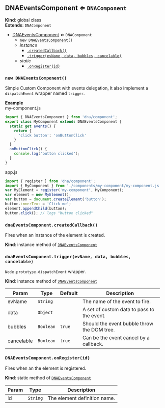 <a name="DNAEventsComponent"></a>

## DNAEventsComponent ⇐ <code>DNAComponent</code>
**Kind**: global class  
**Extends:** <code>DNAComponent</code>  

* [DNAEventsComponent](#DNAEventsComponent) ⇐ <code>DNAComponent</code>
    * [`new DNAEventsComponent()`](#new_DNAEventsComponent_new)
    * _instance_
        * [`.createdCallback()`](#DNAEventsComponent+createdCallback)
        * [`.trigger(evName, data, bubbles, cancelable)`](#DNAEventsComponent+trigger)
    * _static_
        * [`.onRegister(id)`](#DNAEventsComponent.onRegister)

<a name="new_DNAEventsComponent_new"></a>

### `new DNAEventsComponent()`
Simple Custom Component with events delegation,
It also implement a `dispatchEvent` wrapper named `trigger`.

**Example**  
my-component.js
```js
import { DNAEventsComponent } from 'dna/component';
export class MyComponent extends DNAEventsComponent {
  static get events() {
    return {
      'click button': 'onButtonClick'
    }
  }
  onButtonClick() {
    console.log('button clicked');
  }
}
```
app.js
```js
import { register } from 'dna/component';
import { MyComponent } from './components/my-component/my-component.js';
var MyElement = register('my-component', MyComponent);
var element = new MyElement();
var button = document.createElement('button');
button.innerText = 'Click me';
element.appendChild(button);
button.click(); // logs "button clicked"
```
<a name="DNAEventsComponent+createdCallback"></a>

### `dnaEventsComponent.createdCallback()`
Fires when an instance of the element is created.

**Kind**: instance method of <code>[DNAEventsComponent](#DNAEventsComponent)</code>  
<a name="DNAEventsComponent+trigger"></a>

### `dnaEventsComponent.trigger(evName, data, bubbles, cancelable)`
`Node.prototype.dispatchEvent` wrapper.

**Kind**: instance method of <code>[DNAEventsComponent](#DNAEventsComponent)</code>  

| Param | Type | Default | Description |
| --- | --- | --- | --- |
| evName | <code>String</code> |  | The name of the event to fire. |
| data | <code>Object</code> |  | A set of custom data to pass to the event. |
| bubbles | <code>Boolean</code> | <code>true</code> | Should the event bubble throw the DOM tree. |
| cancelable | <code>Boolean</code> | <code>true</code> | Can be the event cancel by a callback. |

<a name="DNAEventsComponent.onRegister"></a>

### `DNAEventsComponent.onRegister(id)`
Fires when an the element is registered.

**Kind**: static method of <code>[DNAEventsComponent](#DNAEventsComponent)</code>  

| Param | Type | Description |
| --- | --- | --- |
| id | <code>String</code> | The element definition name. |

